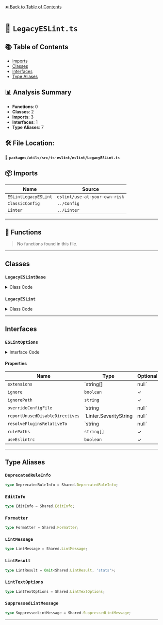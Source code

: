 [⬅️ Back to Table of Contents](../../../../../index.md)

# 📄 `LegacyESLint.ts`

## 📚 Table of Contents

- [Imports](#imports)
- [Classes](#classes)
- [Interfaces](#interfaces)
- [Type Aliases](#type-aliases)

## 📊 Analysis Summary

- **Functions**: 0
- **Classes**: 2
- **Imports**: 3
- **Interfaces**: 1
- **Type Aliases**: 7

## 🛠️ File Location:
📂 **`packages/utils/src/ts-eslint/eslint/LegacyESLint.ts`**

## 📦 Imports

| Name | Source |
|------|--------|
| `ESLintLegacyESLint` | `eslint/use-at-your-own-risk` |
| `ClassicConfig` | `../Config` |
| `Linter` | `../Linter` |


---

## 🔧 Functions

> No functions found in this file.


---

## Classes

### `LegacyESLintBase`

<details><summary>Class Code</summary>

```ts
declare class LegacyESLintBase extends Shared.ESLintBase<
  ClassicConfig.Config,
  LegacyESLint.ESLintOptions
> {
  static readonly configType: 'eslintrc';
}
```
</details>

### `LegacyESLint`

<details><summary>Class Code</summary>

```ts
export class LegacyESLint extends (ESLintLegacyESLint as typeof LegacyESLintBase) {}
```
</details>


---

## Interfaces

### `ESLintOptions`

<details><summary>Interface Code</summary>

```ts
export interface ESLintOptions
    extends Shared.ESLintOptions<ClassicConfig.Config> {
    /**
     * If you pass directory paths to the eslint.lintFiles() method, ESLint checks the files in those directories that
     * have the given extensions. For example, when passing the src/ directory and extensions is [".js", ".ts"], ESLint
     * will lint *.js and *.ts files in src/. If extensions is null, ESLint checks *.js files and files that match
     * overrides[].files patterns in your configuration.
     * Note: This option only applies when you pass directory paths to the eslint.lintFiles() method.
     * If you pass glob patterns, ESLint will lint all files matching the glob pattern regardless of extension.
     */
    extensions?: string[] | null;
    /**
     * If false is present, the eslint.lintFiles() method doesn't respect `.eslintignore` files in your configuration.
     * @default true
     */
    ignore?: boolean;
    /**
     * The path to a file ESLint uses instead of `$CWD/.eslintignore`.
     * If a path is present and the file doesn't exist, this constructor will throw an error.
     */
    ignorePath?: string;
    /**
     * The path to a configuration file, overrides all configurations used with this instance.
     * The options.overrideConfig option is applied after this option is applied.
     */
    overrideConfigFile?: string | null;
    /**
     * The severity to report unused eslint-disable directives.
     * If this option is a severity, it overrides the reportUnusedDisableDirectives setting in your configurations.
     */
    reportUnusedDisableDirectives?: Linter.SeverityString | null;
    /**
     * The path to a directory where plugins should be resolved from.
     * If null is present, ESLint loads plugins from the location of the configuration file that contains the plugin
     * setting.
     * If a path is present, ESLint loads all plugins from there.
     */
    resolvePluginsRelativeTo?: string | null;
    /**
     * An array of paths to directories to load custom rules from.
     */
    rulePaths?: string[];
    /**
     * If false is present, ESLint doesn't load configuration files (.eslintrc.* files).
     * Only the configuration of the constructor options is valid.
     */
    useEslintrc?: boolean;
  }
```
</details>

#### Properties

| Name | Type | Optional | Description |
|------|------|----------|-------------|
| `extensions` | `string[] | null` | ✓ |  |
| `ignore` | `boolean` | ✓ |  |
| `ignorePath` | `string` | ✓ |  |
| `overrideConfigFile` | `string | null` | ✓ |  |
| `reportUnusedDisableDirectives` | `Linter.SeverityString | null` | ✓ |  |
| `resolvePluginsRelativeTo` | `string | null` | ✓ |  |
| `rulePaths` | `string[]` | ✓ |  |
| `useEslintrc` | `boolean` | ✓ |  |


---

## Type Aliases

### `DeprecatedRuleInfo`

```ts
type DeprecatedRuleInfo = Shared.DeprecatedRuleInfo;
```

### `EditInfo`

```ts
type EditInfo = Shared.EditInfo;
```

### `Formatter`

```ts
type Formatter = Shared.Formatter;
```

### `LintMessage`

```ts
type LintMessage = Shared.LintMessage;
```

### `LintResult`

```ts
type LintResult = Omit<Shared.LintResult, 'stats'>;
```

### `LintTextOptions`

```ts
type LintTextOptions = Shared.LintTextOptions;
```

### `SuppressedLintMessage`

```ts
type SuppressedLintMessage = Shared.SuppressedLintMessage;
```


---